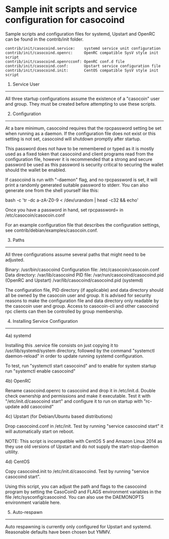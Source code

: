 Sample init scripts and service configuration for casocoind
==========================================================

Sample scripts and configuration files for systemd, Upstart and OpenRC
can be found in the contrib/init folder.

    contrib/init/casocoind.service:    systemd service unit configuration
    contrib/init/casocoind.openrc:     OpenRC compatible SysV style init script
    contrib/init/casocoind.openrcconf: OpenRC conf.d file
    contrib/init/casocoind.conf:       Upstart service configuration file
    contrib/init/casocoind.init:       CentOS compatible SysV style init script

1. Service User
---------------------------------

All three startup configurations assume the existence of a "casocoin" user
and group.  They must be created before attempting to use these scripts.

2. Configuration
---------------------------------

At a bare minimum, casocoind requires that the rpcpassword setting be set
when running as a daemon.  If the configuration file does not exist or this
setting is not set, casocoind will shutdown promptly after startup.

This password does not have to be remembered or typed as it is mostly used
as a fixed token that casocoind and client programs read from the configuration
file, however it is recommended that a strong and secure password be used
as this password is security critical to securing the wallet should the
wallet be enabled.

If casocoind is run with "-daemon" flag, and no rpcpassword is set, it will
print a randomly generated suitable password to stderr.  You can also
generate one from the shell yourself like this:

bash -c 'tr -dc a-zA-Z0-9 < /dev/urandom | head -c32 && echo'

Once you have a password in hand, set rpcpassword= in /etc/casocoin/casocoin.conf

For an example configuration file that describes the configuration settings,
see contrib/debian/examples/casocoin.conf.

3. Paths
---------------------------------

All three configurations assume several paths that might need to be adjusted.

Binary:              /usr/bin/casocoind
Configuration file:  /etc/casocoin/casocoin.conf
Data directory:      /var/lib/casocoind
PID file:            /var/run/casocoind/casocoind.pid (OpenRC and Upstart)
                     /var/lib/casocoind/casocoind.pid (systemd)

The configuration file, PID directory (if applicable) and data directory
should all be owned by the casocoin user and group.  It is advised for security
reasons to make the configuration file and data directory only readable by the
casocoin user and group.  Access to casocoin-cli and other casocoind rpc clients
can then be controlled by group membership.

4. Installing Service Configuration
-----------------------------------

4a) systemd

Installing this .service file consists on just copying it to
/usr/lib/systemd/system directory, followed by the command
"systemctl daemon-reload" in order to update running systemd configuration.

To test, run "systemctl start casocoind" and to enable for system startup run
"systemctl enable casocoind"

4b) OpenRC

Rename casocoind.openrc to casocoind and drop it in /etc/init.d.  Double
check ownership and permissions and make it executable.  Test it with
"/etc/init.d/casocoind start" and configure it to run on startup with
"rc-update add casocoind"

4c) Upstart (for Debian/Ubuntu based distributions)

Drop casocoind.conf in /etc/init.  Test by running "service casocoind start"
it will automatically start on reboot.

NOTE: This script is incompatible with CentOS 5 and Amazon Linux 2014 as they
use old versions of Upstart and do not supply the start-stop-daemon uitility.

4d) CentOS

Copy casocoind.init to /etc/init.d/casocoind. Test by running "service casocoind start".

Using this script, you can adjust the path and flags to the casocoind program by
setting the CasoCoinD and FLAGS environment variables in the file
/etc/sysconfig/casocoind. You can also use the DAEMONOPTS environment variable here.

5. Auto-respawn
-----------------------------------

Auto respawning is currently only configured for Upstart and systemd.
Reasonable defaults have been chosen but YMMV.
